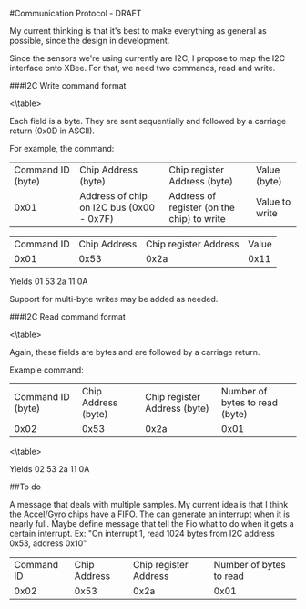 #Communication Protocol - DRAFT

My current thinking is that it's best to make everything as general as possible,
since the design in development.

Since the sensors we're using currently are I2C, I propose to map the I2C
interface onto XBee. For that, we need two commands, read and write.

###I2C Write command format

<table>
    <tr>
        <td>Command ID (byte)</td>
        <td>Chip Address (byte)</td>
        <td>Chip register Address (byte)</td>
        <td>Value (byte)</td>
    </tr>
    <tr>
        <td>0x01</td>
        <td>Address of chip on I2C bus (0x00 - 0x7F)</td>
        <td>Address of register (on the chip) to write</td>
        <td>Value to write</td>
    </tr>
<\table>

Each field is a byte.  They are sent sequentially and followed by a carriage
return (0x0D in ASCII).

For example, the command:
<table>
    <tr>
        <td>Command ID</td>
        <td>Chip Address</td>
        <td>Chip register Address</td>
        <td>Value</td>
    </tr>
    <tr>
        <td>0x01</td>
        <td>0x53</td>
        <td>0x2a</td>
        <td>0x11</td>
    </tr>
</table>

Yields 01 53 2a 11 0A

Support for multi-byte writes may be added as needed.

###I2C Read command format

<table>
    <tr>
        <td>Command ID (byte)</td>
        <td>Chip Address (byte)</td>
        <td>Chip register Address (byte)</td>
        <td>Number of bytes to read (byte)</td>
    </tr>
    <tr>
        <td>0x02</td>
        <td>0x53</td>
        <td>0x2a</td>
        <td>0x01</td>
    </tr>
<\table>

Again, these fields are bytes and are followed by a carriage return.

Example command:

<table>
    <tr>
        <td>Command ID</td>
        <td>Chip Address</td>
        <td>Chip register Address</td>
        <td>Number of bytes to read</td>
    </tr>
    <tr>
        <td>0x02</td>
        <td>0x53</td>
        <td>0x2a</td>
        <td>0x01</td>
    </tr>
<\table>

Yields 02 53 2a 11 0A

##To do

A message that deals with multiple samples.  My current idea is that I think
the Accel/Gyro chips have a FIFO.  The can generate an interrupt when it is
nearly full.  Maybe define message that tell the Fio what to do when it gets
a certain interrupt.  Ex: "On interrupt 1, read 1024 bytes from I2C address 
0x53, address 0x10"


